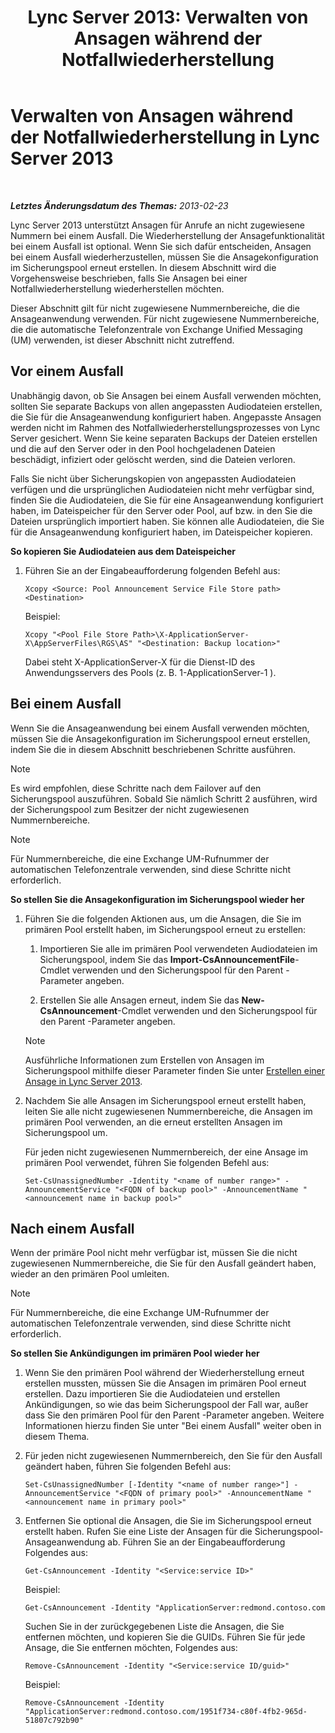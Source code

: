 ﻿---
title: 'Lync Server 2013: Verwalten von Ansagen während der Notfallwiederherstellung'
TOCTitle: Verwalten von Ansagen während der Notfallwiederherstellung
ms:assetid: c33e51ea-421f-42d2-826b-b73968f6bd5b
ms:mtpsurl: https://technet.microsoft.com/de-de/library/JJ721874(v=OCS.15)
ms:contentKeyID: 49890929
ms.date: 05/19/2016
mtps_version: v=OCS.15
ms.translationtype: HT
---

# Verwalten von Ansagen während der Notfallwiederherstellung in Lync Server 2013

 

_**Letztes Änderungsdatum des Themas:** 2013-02-23_

Lync Server 2013 unterstützt Ansagen für Anrufe an nicht zugewiesene Nummern bei einem Ausfall. Die Wiederherstellung der Ansagefunktionalität bei einem Ausfall ist optional. Wenn Sie sich dafür entscheiden, Ansagen bei einem Ausfall wiederherzustellen, müssen Sie die Ansagekonfiguration im Sicherungspool erneut erstellen. In diesem Abschnitt wird die Vorgehensweise beschrieben, falls Sie Ansagen bei einer Notfallwiederherstellung wiederherstellen möchten.

Dieser Abschnitt gilt für nicht zugewiesene Nummernbereiche, die die Ansageanwendung verwenden. Für nicht zugewiesene Nummernbereiche, die die automatische Telefonzentrale von Exchange Unified Messaging (UM) verwenden, ist dieser Abschnitt nicht zutreffend.

## Vor einem Ausfall

Unabhängig davon, ob Sie Ansagen bei einem Ausfall verwenden möchten, sollten Sie separate Backups von allen angepassten Audiodateien erstellen, die Sie für die Ansageanwendung konfiguriert haben. Angepasste Ansagen werden nicht im Rahmen des Notfallwiederherstellungsprozesses von Lync Server gesichert. Wenn Sie keine separaten Backups der Dateien erstellen und die auf den Server oder in den Pool hochgeladenen Dateien beschädigt, infiziert oder gelöscht werden, sind die Dateien verloren.

Falls Sie nicht über Sicherungskopien von angepassten Audiodateien verfügen und die ursprünglichen Audiodateien nicht mehr verfügbar sind, finden Sie die Audiodateien, die Sie für eine Ansageanwendung konfiguriert haben, im Dateispeicher für den Server oder Pool, auf bzw. in den Sie die Dateien ursprünglich importiert haben. Sie können alle Audiodateien, die Sie für die Ansageanwendung konfiguriert haben, im Dateispeicher kopieren.

**So kopieren Sie Audiodateien aus dem Dateispeicher**

1.  Führen Sie an der Eingabeaufforderung folgenden Befehl aus:
    
        Xcopy <Source: Pool Announcement Service File Store path> <Destination>
    
    Beispiel:
    
        Xcopy "<Pool File Store Path>\X-ApplicationServer-X\AppServerFiles\RGS\AS" "<Destination: Backup location>"
    
    Dabei steht X-ApplicationServer-X für die Dienst-ID des Anwendungsservers des Pools (z. B. 1-ApplicationServer-1 ).


## Bei einem Ausfall

Wenn Sie die Ansageanwendung bei einem Ausfall verwenden möchten, müssen Sie die Ansagekonfiguration im Sicherungspool erneut erstellen, indem Sie die in diesem Abschnitt beschriebenen Schritte ausführen.


> [!NOTE]
> Es wird empfohlen, diese Schritte nach dem Failover auf den Sicherungspool auszuführen. Sobald Sie nämlich Schritt&nbsp;2 ausführen, wird der Sicherungspool zum Besitzer der nicht zugewiesenen Nummernbereiche.




> [!NOTE]
> Für Nummernbereiche, die eine Exchange UM-Rufnummer der automatischen Telefonzentrale verwenden, sind diese Schritte nicht erforderlich.



**So stellen Sie die Ansagekonfiguration im Sicherungspool wieder her**

1.  Führen Sie die folgenden Aktionen aus, um die Ansagen, die Sie im primären Pool erstellt haben, im Sicherungspool erneut zu erstellen:
    
    1.  Importieren Sie alle im primären Pool verwendeten Audiodateien im Sicherungspool, indem Sie das **Import-CsAnnouncementFile**-Cmdlet verwenden und den Sicherungspool für den Parent -Parameter angeben.
    
    2.  Erstellen Sie alle Ansagen erneut, indem Sie das **New-CsAnnouncement**-Cmdlet verwenden und den Sicherungspool für den Parent -Parameter angeben.
    

    > [!NOTE]
    > Ausführliche Informationen zum Erstellen von Ansagen im Sicherungspool mithilfe dieser Parameter finden Sie unter <A href="lync-server-2013-create-an-announcement.md">Erstellen einer Ansage in Lync Server 2013</A>.



2.  Nachdem Sie alle Ansagen im Sicherungspool erneut erstellt haben, leiten Sie alle nicht zugewiesenen Nummernbereiche, die Ansagen im primären Pool verwenden, an die erneut erstellten Ansagen im Sicherungspool um.
    
    Für jeden nicht zugewiesenen Nummernbereich, der eine Ansage im primären Pool verwendet, führen Sie folgenden Befehl aus:
    
        Set-CsUnassignedNumber -Identity "<name of number range>" -AnnouncementService "<FQDN of backup pool>" -AnnouncementName "<announcement name in backup pool>"

## Nach einem Ausfall

Wenn der primäre Pool nicht mehr verfügbar ist, müssen Sie die nicht zugewiesenen Nummernbereiche, die Sie für den Ausfall geändert haben, wieder an den primären Pool umleiten.


> [!NOTE]
> Für Nummernbereiche, die eine Exchange UM-Rufnummer der automatischen Telefonzentrale verwenden, sind diese Schritte nicht erforderlich.



**So stellen Sie Ankündigungen im primären Pool wieder her**

1.  Wenn Sie den primären Pool während der Wiederherstellung erneut erstellen mussten, müssen Sie die Ansagen im primären Pool erneut erstellen. Dazu importieren Sie die Audiodateien und erstellen Ankündigungen, so wie das beim Sicherungspool der Fall war, außer dass Sie den primären Pool für den Parent -Parameter angeben. Weitere Informationen hierzu finden Sie unter "Bei einem Ausfall" weiter oben in diesem Thema.

2.  Für jeden nicht zugewiesenen Nummernbereich, den Sie für den Ausfall geändert haben, führen Sie folgenden Befehl aus:
    
        Set-CsUnassignedNumber [-Identity "<name of number range>"] -AnnouncementService "<FQDN of primary pool>" -AnnouncementName "<announcement name in primary pool>"

3.  Entfernen Sie optional die Ansagen, die Sie im Sicherungspool erneut erstellt haben. Rufen Sie eine Liste der Ansagen für die Sicherungspool- Ansageanwendung ab. Führen Sie an der Eingabeaufforderung Folgendes aus:
    
        Get-CsAnnouncement -Identity "<Service:service ID>"
    
    Beispiel:
    
        Get-CsAnnouncement -Identity "ApplicationServer:redmond.contoso.com
    
    Suchen Sie in der zurückgegebenen Liste die Ansagen, die Sie entfernen möchten, und kopieren Sie die GUIDs. Führen Sie für jede Ansage, die Sie entfernen möchten, Folgendes aus:
    
        Remove-CsAnnouncement -Identity "<Service:service ID/guid>"
    
    Beispiel:
    
        Remove-CsAnnouncement -Identity "ApplicationServer:redmond.contoso.com/1951f734-c80f-4fb2-965d-51807c792b90"


